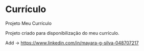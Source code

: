 # Currículo
 Projeto Meu Currículo

Projeto criado para disponibilização do meu currículo.

Add -> https://www.linkedin.com/in/mayara-g-silva-048707217
